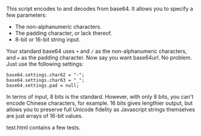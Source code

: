 This script encodes to and decodes from base64. It allows you to specify a few parameters:

* The non-alphanumeric characters.
* The padding character, or lack thereof.
* 8-bit or 16-bit string input.

Your standard base64 uses `+` and `/` as the non-alphanumeric characters, and `=` as the padding character. Now say you want base64url. No problem. Just use the following settings:

    base64.settings.char62 = "-";
	base64.settings.char63 = "_";
	base64.settings.pad = null;

In terms of input, 8 bits is the standard. However, with only 8 bits, you can't encode Chinese characters, for example. 16 bits gives lengthier output, but allows you to preserve full Unicode fidelity as Javascript strings themselves are just arrays of 16-bit values.

test.html contains a few tests.